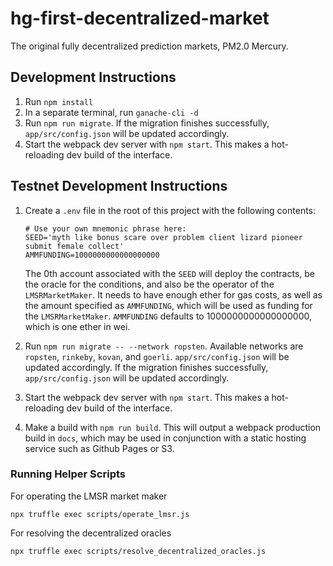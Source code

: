 # hg-first-decentralized-market
The original fully decentralized prediction markets, PM2.0 Mercury.

## Development Instructions

1. Run `npm install`
2. In a separate terminal, run `ganache-cli -d`
3. Run `npm run migrate`. If the migration finishes successfully, `app/src/config.json` will be updated accordingly.
4. Start the webpack dev server with `npm start`. This makes a hot-reloading dev build of the interface.

## Testnet Development Instructions

1. Create a `.env` file in the root of this project with the following contents:

   ```
   # Use your own mnemonic phrase here:
   SEED='myth like bonus scare over problem client lizard pioneer submit female collect'
   AMMFUNDING=1000000000000000000
   ```

   The 0th account associated with the `SEED` will deploy the contracts, be the oracle for the conditions, and also be the operator of the `LMSRMarketMaker`. It needs to have enough ether for gas costs, as well as the amount specified as `AMMFUNDING`, which will be used as funding for the `LMSRMarketMaker`. `AMMFUNDING` defaults to 1000000000000000000, which is one ether in wei.

2. Run `npm run migrate -- --network ropsten`. Available networks are `ropsten`, `rinkeby`, `kovan`, and `goerli`. `app/src/config.json` will be updated accordingly. If the migration finishes successfully, `app/src/config.json` will be updated accordingly.

3. Start the webpack dev server with `npm start`. This makes a hot-reloading dev build of the interface.

4. Make a build with `npm run build`. This will output a webpack production build in `docs`, which may be used in conjunction with a static hosting service such as Github Pages or S3.

### Running Helper Scripts

For operating the LMSR market maker

    npx truffle exec scripts/operate_lmsr.js

For resolving the decentralized oracles

    npx truffle exec scripts/resolve_decentralized_oracles.js
